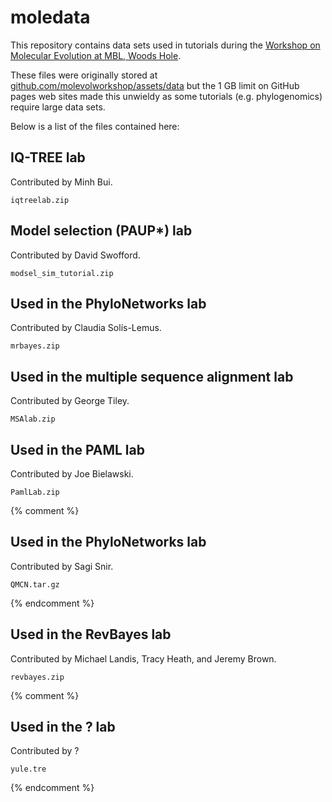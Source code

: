 # moledata

This repository contains data sets used in tutorials during the [Workshop on Molecular Evolution at MBL, Woods Hole](https://molevolworkshop.github.io).

These files were originally stored at [github.com/molevolworkshop/assets/data](https://github.com/molevolworkshop/assets/data) but the 1 GB limit on GitHub pages web sites made this unwieldy as some tutorials (e.g. phylogenomics) require large data sets.

Below is a list of the files contained here:

## IQ-TREE lab

Contributed by Minh Bui.

    iqtreelab.zip
    
## Model selection (PAUP*) lab

Contributed by David Swofford.
    
    modsel_sim_tutorial.zip

## Used in the PhyloNetworks lab

Contributed by Claudia Solís-Lemus.
    
    mrbayes.zip

## Used in the multiple sequence alignment lab

Contributed by George Tiley.
    
    MSAlab.zip
    
## Used in the PAML lab

Contributed by Joe Bielawski.
    
    PamlLab.zip

{% comment %}    
## Used in the PhyloNetworks lab

Contributed by Sagi Snir.
    
    QMCN.tar.gz
{% endcomment %}    
    
## Used in the RevBayes lab

Contributed by Michael Landis, Tracy Heath, and Jeremy Brown.

    revbayes.zip
    
{% comment %}    
## Used in the ? lab

Contributed by ?

    yule.tre
{% endcomment %}    
    